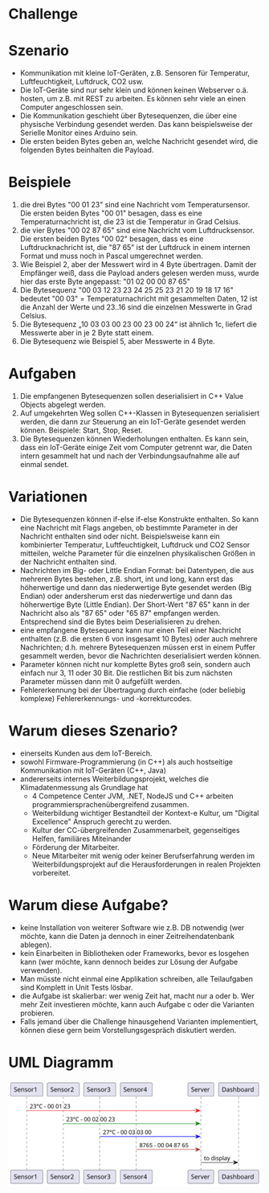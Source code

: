 # Challenge

# Szenario
- Kommunikation mit kleine IoT-Geräten, z.B. Sensoren für Temperatur, Luftfeuchtigkeit, Luftdruck, CO2 usw.
- Die IoT-Geräte sind nur sehr klein und können keinen Webserver o.ä. hosten, um z.B. mit REST zu arbeiten. Es können sehr viele an einen Computer angeschlossen sein.
- Die Kommunikation geschieht über Bytesequenzen, die über eine physische Verbindung gesendet werden. Das kann beispielsweise der Serielle Monitor eines Arduino sein.
- Die ersten beiden Bytes geben an, welche Nachricht gesendet wird, die folgenden Bytes beinhalten die Payload.

# Beispiele
1. die drei Bytes "00 01 23" sind eine Nachricht vom Temperatursensor. Die ersten beiden Bytes "00 01" besagen, dass es eine Temperaturnachricht ist, die 23 ist die Temperatur in Grad Celsius.
2. die vier Bytes "00 02 87 65" sind eine Nachricht vom Luftdrucksensor. Die ersten beiden Bytes "00 02" besagen, dass es eine Luftdrucknachricht ist, die "87 65" ist der Luftdruck in einem internen Format und muss noch in Pascal umgerechnet werden.
3. Wie Beispiel 2, aber der Messwert wird in 4 Byte übertragen. Damit der Empfänger weiß, dass die Payload anders gelesen werden muss, wurde hier das erste Byte angepasst: "01 02 00 00 87 65" 
4. Die Bytesequenz "00 03 12 23 23 24 25 25 23 21 20 19 18 17 16" bedeutet "00 03" = Temperaturnachricht mit gesammelten Daten, 12 ist die Anzahl der Werte und 23..16 sind die einzelnen Messwerte in Grad Celsius.
5. Die Bytesequenz „10 03 03 00 23 00 23 00 24“ ist ähnlich 1c, liefert die Messwerte aber in je 2 Byte statt einem.
6. Die Bytesequenz wie Beispiel 5, aber Messwerte in 4 Byte.

# Aufgaben
1. Die empfangenen Bytesequenzen sollen deserialisiert in C++ Value Objects abgelegt werden.
2. Auf umgekehrten Weg sollen C++-Klassen in Bytesequenzen serialisiert werden, die dann zur Steuerung an ein IoT-Geräte gesendet werden können. Beispiele: Start, Stop, Reset.
3. Die Bytesequenzen können Wiederholungen enthalten. Es kann sein, dass ein IoT-Geräte einige Zeit vom Computer getrennt war, die Daten intern gesammelt hat und nach der Verbindungsaufnahme alle auf einmal sendet.

# Variationen
- Die Bytesequenzen können if-else if-else Konstrukte enthalten. So kann eine Nachricht mit Flags angeben, ob bestimmte Parameter in der Nachricht enthalten sind oder nicht. Beispielsweise kann ein kombinierter Temperatur, Luftfeuchtigkeit, Luftdruck und CO2 Sensor mitteilen, welche Parameter für die einzelnen physikalischen Größen in der Nachricht enthalten sind.
- Nachrichten im Big- oder Little Endian Format: bei Datentypen, die aus mehreren Bytes bestehen, z.B. short, int und long, kann erst das höherwertige und dann das niederwertige Byte gesendet werden  (Big Endian) oder andersherum erst das niederwertige und dann das höherwertige Byte (Little Endian). Der Short-Wert "87 65" kann in der Nachricht also als "87 65" oder "65 87" empfangen werden. Entsprechend sind die Bytes beim Deserialisieren zu drehen.
- eine empfangene Bytesequenz kann nur einen Teil einer Nachricht enthalten (z.B. die ersten 6 von insgesamt 10 Bytes) oder auch mehrere Nachrichten; d.h. mehrere Bytesequenzen müssen erst in einem Puffer gesammelt werden, bevor die Nachrichten deserialisiert werden können.
- Parameter können nicht nur komplette Bytes groß sein, sondern auch einfach nur 3, 11 oder 30 Bit. Die restlichen Bit bis zum nächsten Parameter müssen dann mit 0 aufgefüllt werden.
- Fehlererkennung bei der Übertragung durch einfache (oder beliebig komplexe) Fehlererkennungs- und -korrekturcodes.

# Warum dieses Szenario?
- einerseits Kunden aus dem IoT-Bereich.
- sowohl Firmware-Programmierung (in C++) als auch hostseitige Kommunikation mit IoT-Geräten (C++, Java)
- andererseits internes Weiterbildungsprojekt, welches die Klimadatenmessung als Grundlage hat
    - 4 Competence Center JVM, .NET, NodeJS und C++ arbeiten programmiersprachenübergreifend zusammen.
    - Weiterbildung wichtiger Bestandteil der Kontext-e Kultur, um "Digital Excellence" Anspruch gerecht zu werden.
    - Kultur der CC-übergreifenden Zusammenarbeit, gegenseitiges Helfen, familiäres Miteinander
    - Förderung der Mitarbeiter.    
    - Neue Mitarbeiter mit wenig oder keiner Berufserfahrung werden im Weiterbildungsprojekt auf die Herausforderungen in realen Projekten vorbereitet.

# Warum diese Aufgabe?
- keine Installation von weiterer Software wie z.B. DB notwendig (wer möchte, kann die Daten ja dennoch in einer Zeitreihendatenbank ablegen).
- kein Einarbeiten in Bibliotheken oder Frameworks, bevor es losgehen kann (wer möchte, kann dennoch beides zur Lösung der Aufgabe verwenden).
- Man müsste nicht einmal eine Applikation schreiben, alle Teilaufgaben sind Komplett in Unit Tests lösbar.
- die Aufgabe ist skalierbar: wer wenig Zeit hat, macht nur a oder b. Wer mehr Zeit investieren möchte, kann auch Aufgabe c oder die Varianten probieren.
- Falls jemand über die Challenge hinausgehend Varianten implementiert, können diese gern beim Vorstellungsgespräch diskutiert werden.

# UML Diagramm
![sensorSystemDiagram](./diagrams/sensorSystemdiagram.svg)